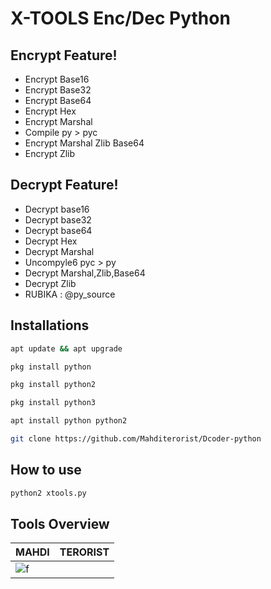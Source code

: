 # X-TOOLS Enc/Dec Python

## Encrypt Feature!
- Encrypt Base16
- Encrypt Base32
- Encrypt Base64
- Encrypt Hex
- Encrypt Marshal
- Compile py > pyc
- Encrypt Marshal Zlib Base64
- Encrypt Zlib

## Decrypt Feature!
- Decrypt base16
- Decrypt base32
- Decrypt base64
- Decrypt Hex
- Decrypt Marshal
- Uncompyle6 pyc > py
- Decrypt Marshal,Zlib,Base64
- Decrypt Zlib
- RUBIKA : @py_source 

## Installations
```bash
apt update && apt upgrade

pkg install python

pkg install python2

pkg install python3

apt install python python2

git clone https://github.com/Mahditerorist/Dcoder-python

```

## How to use
```bash
python2 xtools.py
```


## Tools Overview
|    MAHDI    |    TERORIST   |
| ------------- | ------------ |
|![f](https://f.top4top.io/p_2056weaad0.png)
